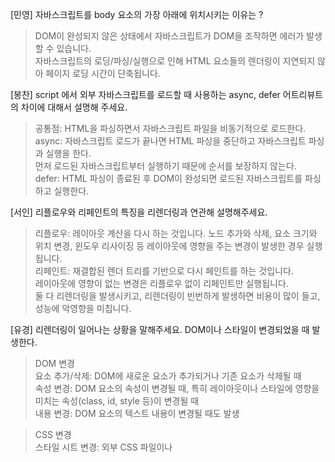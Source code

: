 [민영] 자바스크립트를 body 요소의 가장 아래에 위치시키는 이유는 ?

> DOM이 완성되지 않은 상태에서 자바스크립트가 DOM을 조작하면 에러가 발생할 수 있습니다.<br/>
> 자바스크립트의 로딩/파싱/실행으로 인해 HTML 요소들의 렌더링이 지연되지 않아 페이지 로딩 시간이 단축됩니다.

[봉찬] script 에서 외부 자바스크립트를 로드할 때 사용하는 async, defer 어트리뷰트의 차이에 대해서 설명해 주세요.

> 공통점: HTML을 파싱하면서 자바스크립트 파일을 비동기적으로 로드한다.<br/>
> async: 자바스크립트 로드가 끝나면 HTML 파싱을 중단하고 자바스크립트 파싱과 실행을 한다.<br/>
> 먼저 로드된 자바스크립트부터 실행하기 때문에 순서를 보장하지 않는다.<br/>
> defer: HTML 파싱이 종료된 후 DOM이 완성되면 로드된 자바스크립트를 파싱하고 실행한다.<br/>

[서인] 리플로우와 리페인트의 특징을 리렌더링과 연관해 설명해주세요.

> 리플로우: 레이아웃 계산을 다시 하는 것입니다. 노드 추가와 삭제, 요소 크기와 위치 변경, 윈도우 리사이징 등 레이아웃에 영향을 주는 변경이 발생한 경우 실행됩니다.<br/>
> 리페인트: 재결합된 렌더 트리를 기반으로 다시 페인트를 하는 것입니다.<br/>
> 레이아웃에 영향이 없는 변경은 리플로우 없이 리페인트만 실행됩니다.<br/>
> 둘 다 리렌더링을 발생시키고, 리렌더링이 빈번하게 발생하면 비용이 많이 들고, 성능에 악영향을 미칩니다.<br/>

[유경] 리렌더링이 일어나는 상황을 말해주세요. DOM이나 스타일이 변경되었을 때 발생한다.

> DOM 변경<br/>
> 요소 추가/삭제: DOM에 새로운 요소가 추가되거나 기존 요소가 삭제될 때<br/>
> 속성 변경: DOM 요소의 속성이 변경될 때, 특히 레이아웃이나 스타일에 영향을 미치는 속성(class, id, style 등)이 변경될 때<br/>
> 내용 변경: DOM 요소의 텍스트 내용이 변경될 때도 발생<br/>

> CSS 변경<br/>
> 스타일 시트 변경: 외부 CSS 파일이나 <style> 태그 내의 CSS가 변경되면 해당 스타일이 적용된 모든 요소가 리렌더링 됨<br/>
> 인라인 스타일 변경: 자바스크립트를 통해 인라인 스타일이 변경될 때도 리렌더링이 발생한다.<br/>

> 브라우저 크기 변경<br/>
> 창 크기 조정: 사용자가 브라우저 창의 크기를 조정하면 레이아웃이 변경되어 > 리렌더링이 발생한다. 이는 반응형 디자인에서 특히 자주 발생할 수 밖에 없음<br/>
> 요소의 가시성 변경<br/>
> display 속성 변경: display 속성을 none에서 다른 값으로 변경하거나 그 반대로 변경할 때 리렌더링이 발생한다.<br/>
> visibility 속성 변경: visibility 속성을 hidden에서 visible로 변경하거나 그 반대로 변경할 때도 리렌더링이 일어난다.<br/>

> 애니메이션 및 트랜지션<br/>
> CSS 애니메이션: 애니메이션이 적용된 요소는 프레임마다 리렌더링이 발생한다.<br/>
> CSS 트랜지션: 트랜지션이 적용된 요소가 변화하는 동안 리렌더링이 발생한다.<br/>

> 폼 요소 상호작용<br/>
> 입력 값 변경: 사용자가 폼 요소에 값을 입력하면 리렌더링이 발생할 수 있다.<br/>
> 상호작용 이벤트: 클릭, 포커스, 블러 등 폼 요소와의 상호작용 이벤트가 발생 시<br/>

> 스크롤 및 위치 변경<br/>
> 스크롤 이벤트: 사용자가 페이지를 스크롤할 때, 특히 position: fixed나 > position: sticky 요소가 있는 경우 리렌더링이 발생한다.<br/>
> 엘리먼트 위치 변경: 자바스크립트로 요소의 위치를 변경하는 경우, 예를 들어 left, top, right, bottom 속성의 값이 변경되면 리렌더링이 발생한다.<br/>

[봉찬] 브라우저의 렌더링 과정에서 HTML 파싱이 중단되는 이유는 어떤 것들이 있을까요? 이렇게 파싱이 중단되는 이유는 무엇일까요?<br/>

> 브라우저의 렌더링 과정에서 파싱이 중단되는 이유는 주로 HTML 파싱 도중에 특정 자원을 로드하거나 실행해야 하기 때문이다.<br/>

> → 브라우저가 정상적으로 웹 페이지를 표시하는 데 필수적인 요소들을 처리하기 위해서<br/>

> JavaScript 실행<br/>
> 브라우저는 <script> 태그를 만나면 HTML 파싱을 중단하고 해당 스크립트를 실행한다. 이는 자바스크립트가 DOM 구조를 변경할 수 있기 때문에, 이후의 파싱 결과에 영향을 줄 수 있기 때문이다.<br/>

> 중단되지 않도록 하는 방법<br/>
> Deferred Scripts<br/>
> defer 속성이 있는 <script> 태그는 HTML 파싱이 완료된 후에 자바스크립트를 실행한다. 이 경우 파싱이 중단되지는 않지만, 브라우저는 자바스크립트를 다운로드하면서도 계속해서 HTML을 파싱할 수 있다.<br/>
> 예시: <script src="script.js" defer></script>는 HTML 파싱이 완료된 후에 script.js를 실행합니다.<br/>

> Async Scripts<br/>
> async 속성이 있는 <script> 태그는 자바스크립트를 비동기적으로 다운로드하고 실행한다. HTML 파싱이 중단되지 않으며, 스크립트는 다운로드가 완료되면 즉시 실행된다.<br/>
> 예시: <script src="script.js" async></script>는 script.js를 비동기적으로 다운로드하고, 다운로드가 완료되면 즉시 실행한다.<br/>

> CSS 파일 로드<br/>
> CSS 파일이 로드되지 않으면 자바스크립트가 DOM 요소의 스타일을 계산하는 데 필요한 정보를 얻을 수 없기 때문에, 브라우저는 CSS 파일을 로드하고 파싱할 때까지 HTML 파싱을 중단한다.<br/>
> 예시: <link rel="stylesheet" href="styles.css"> 태그를 만나면, 브라우저는 styles.css 파일을 로드하고 파싱합니다. CSS 파일이 로드되고 파싱될 때까지 HTML 파싱이 중단될 수 있다.
> ⇒ 이러한 중단이 일어나는 이유는 브라우저가 웹 페이지를 올바르게 렌더링하고, 자바스크립트와 CSS를 올바르게 적용하기 위함이다. 이를 통해 브라우저는 사용자에게 완전하고 일관된 웹 페이지를 제공할 수 있다.
